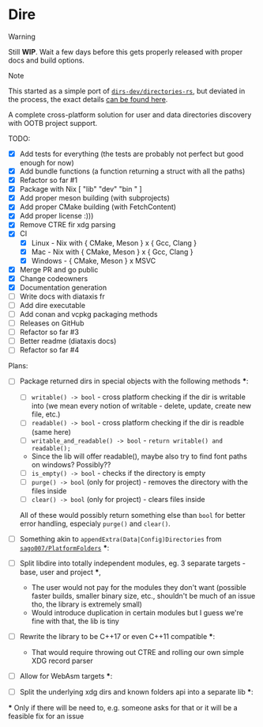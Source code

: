 # Dire

> [!WARNING]
> Still **WIP**. Wait a few days before this gets properly released
> with proper docs and build options.

> [!NOTE]
> This started as a simple port of [`dirs-dev/directories-rs`](https://github.com/dirs-dev/directories-rs),
> but deviated in the process, the exact details [can be found here](./docs/differences.md).

A complete cross-platform solution for user and data directories discovery with OOTB project support. 

TODO:
- [x] Add tests for everything (the tests are probably not perfect but good enough for now)
- [x] Add bundle functions (a function returning a struct with all the paths)
- [x] Refactor so far #1
- [x] Package with Nix \[ "lib" "dev" "bin " ]
- [x] Add proper meson building (with subprojects)
- [x] Add proper CMake building (with FetchContent)
- [x] Add proper license :)))
- [x] Remove CTRE fir xdg parsing
- [x] CI
	- [x] Linux - Nix with { CMake, Meson } x { Gcc, Clang }
	- [x] Mac - Nix with { CMake, Meson } x { Gcc, Clang }
	- [x] Windows - { CMake, Meson } x MSVC
- [x] Merge PR and go public
- [x] Change codeowners
- [x] Documentation generation
- [ ] Write docs with diataxis fr
- [ ] Add dire executable
- [ ] Add conan and vcpkg packaging methods
- [ ] Releases on GitHub
- [ ] Refactor so far #3
- [ ] Better readme (diataxis docs)
- [ ] Refactor so far #4

Plans:
- [ ] Package returned dirs in special objects with the following methods **\***:
	- [ ] `writable() -> bool` - cross platform checking if the dir is writable into (we mean every notion of writable - delete, update, create new file, etc.)
	- [ ] `readable() -> bool` - cross platform checking if the dir is readble (same here)
	- [ ] `writable_and_readable() -> bool` - `return writable() and readable();`
	- Since the lib will offer readable(), maybe also try to find font paths on windows?
	Possibly??
	- [ ] `is_empty() -> bool` - checks if the directory is empty
	- [ ] `purge() -> bool` (only for project) - removes the directory with the files inside
	- [ ] `clear() -> bool` (only for project) - clears files inside

	All of these would possibly return something else than `bool` for better error handling, especialy
	`purge()` and `clear()`.

- [ ] Something akin to `appendExtra(Data|Config)Directories` from [`sago007/PlatformFolders`](https://github.com/sago007/PlatformFolders) **\***:

- [ ] Split libdire into totally independent modules, eg. 3 separate targets - base, user and project **\***,
	- The user would not pay for the modules they don't want (possible faster builds, smaller binary size, etc., shouldn't be much of an issue tho, the library is extremely small)
	- Would introduce duplication in certain modules but I guess we're fine with that, the lib is tiny

- [ ] Rewrite the library to be C++17 or even C++11 compatible **\***:
	- That would require throwing out CTRE and rolling our own simple XDG record parser

- [ ] Allow for WebAsm targets **\***:

- [ ] Split the underlying xdg dirs and known folders api into a separate lib **\***:

**\*** Only if there will be need to, e.g. someone asks for that or it will be a feasible fix for an issue
